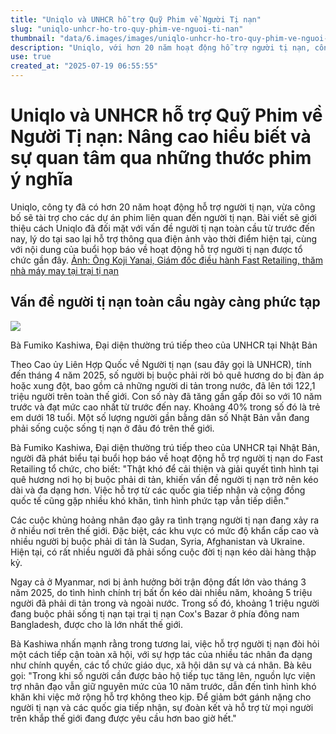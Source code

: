 ```yaml
---
title: "Uniqlo và UNHCR hỗ trợ Quỹ Phim về Người Tị nạn"
slug: "uniqlo-unhcr-ho-tro-quy-phim-ve-nguoi-ti-nan"
thumbnail: "data/6.images/images/uniqlo-unhcr-ho-tro-quy-phim-ve-nguoi-ti-nan.webp"
description: "Uniqlo, với hơn 20 năm hoạt động hỗ trợ người tị nạn, công bố sẽ tài trợ cho các dự án phim về người tị nạn. Bài viết giới thiệu cách Uniqlo đã đối mặt với vấn đề này và lý do hỗ trợ thông qua điện ảnh, dựa trên nội dung buổi họp báo gần đây."
use: true
created_at: "2025-07-19 06:55:55"
---
```


# Uniqlo và UNHCR hỗ trợ Quỹ Phim về Người Tị nạn: Nâng cao hiểu biết và sự quan tâm qua những thước phim ý nghĩa

Uniqlo, công ty đã có hơn 20 năm hoạt động hỗ trợ người tị nạn, vừa công bố sẽ tài trợ cho các dự án phim liên quan đến người tị nạn. Bài viết sẽ giới thiệu cách Uniqlo đã đối mặt với vấn đề người tị nạn toàn cầu từ trước đến nay, lý do tại sao lại hỗ trợ thông qua điện ảnh vào thời điểm hiện tại, cùng với nội dung của buổi họp báo về hoạt động hỗ trợ người tị nạn được tổ chức gần đây.
[Ảnh: Ông Koji Yanai, Giám đốc điều hành Fast Retailing, thăm nhà máy may tại trại tị nạn](https://spur.hpplus.jp/sdgs/dearearth/2025-06-26-5GCcdQ/gallery/?utm_source=headlines.yahoo.co.jp&utm_medium=referral&utm_campaign=spur_ynews.250718.01)

## Vấn đề người tị nạn toàn cầu ngày càng phức tạp

![](/images/20250718-00010000-spur-000-1-view.webp)

Bà Fumiko Kashiwa, Đại diện thường trú tiếp theo của UNHCR tại Nhật Bản

Theo Cao ủy Liên Hợp Quốc về Người tị nạn (sau đây gọi là UNHCR), tính đến tháng 4 năm 2025, số người bị buộc phải rời bỏ quê hương do bị đàn áp hoặc xung đột, bao gồm cả những người di tản trong nước, đã lên tới 122,1 triệu người trên toàn thế giới. Con số này đã tăng gần gấp đôi so với 10 năm trước và đạt mức cao nhất từ trước đến nay. Khoảng 40% trong số đó là trẻ em dưới 18 tuổi. Một số lượng người gần bằng dân số Nhật Bản vẫn đang phải sống cuộc sống tị nạn ở đâu đó trên thế giới.

Bà Fumiko Kashiwa, Đại diện thường trú tiếp theo của UNHCR tại Nhật Bản, người đã phát biểu tại buổi họp báo về hoạt động hỗ trợ người tị nạn do Fast Retailing tổ chức, cho biết: "Thật khó để cải thiện và giải quyết tình hình tại quê hương nơi họ bị buộc phải di tản, khiến vấn đề người tị nạn trở nên kéo dài và đa dạng hơn. Việc hỗ trợ từ các quốc gia tiếp nhận và cộng đồng quốc tế cũng gặp nhiều khó khăn, tình hình phức tạp vẫn tiếp diễn."

Các cuộc khủng hoảng nhân đạo gây ra tình trạng người tị nạn đang xảy ra ở nhiều nơi trên thế giới. Đặc biệt, các khu vực có mức độ khẩn cấp cao và nhiều người bị buộc phải di tản là Sudan, Syria, Afghanistan và Ukraine. Hiện tại, có rất nhiều người đã phải sống cuộc đời tị nạn kéo dài hàng thập kỷ.

Ngay cả ở Myanmar, nơi bị ảnh hưởng bởi trận động đất lớn vào tháng 3 năm 2025, do tình hình chính trị bất ổn kéo dài nhiều năm, khoảng 5 triệu người đã phải di tản trong và ngoài nước. Trong số đó, khoảng 1 triệu người đang buộc phải sống tị nạn tại trại tị nạn Cox's Bazar ở phía đông nam Bangladesh, được cho là lớn nhất thế giới.

Bà Kashiwa nhấn mạnh rằng trong tương lai, việc hỗ trợ người tị nạn đòi hỏi một cách tiếp cận toàn xã hội, với sự hợp tác của nhiều tác nhân đa dạng như chính quyền, các tổ chức giáo dục, xã hội dân sự và cá nhân. Bà kêu gọi: "Trong khi số người cần được bảo hộ tiếp tục tăng lên, nguồn lực viện trợ nhân đạo vẫn giữ nguyên mức của 10 năm trước, dẫn đến tình hình khó khăn khi việc mở rộng hỗ trợ không theo kịp. Để giảm bớt gánh nặng cho người tị nạn và các quốc gia tiếp nhận, sự đoàn kết và hỗ trợ từ mọi người trên khắp thế giới đang được yêu cầu hơn bao giờ hết."